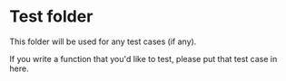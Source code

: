# Test folder

This folder will be used for any test cases (if any).

If you write a function that you'd like to test, please put that test case in here.
